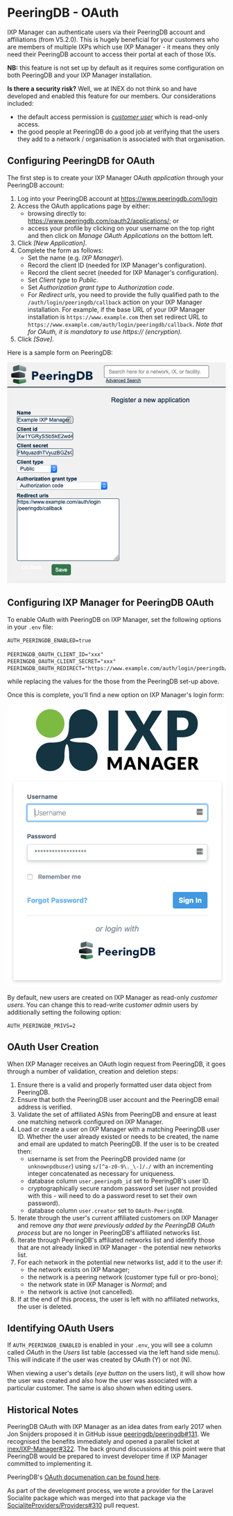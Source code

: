 # PeeringDB - OAuth

IXP Manager can authenticate users via their PeeringDB account and affiliations (from V5.2.0). This is hugely beneficial for your customers who are members of multiple IXPs which use IXP Manager - it means they only need their PeeringDB account to access their portal at each of those IXs.

**NB:** this feature is not set up by default as it requires some configuration on both PeeringDB and your IXP Manager installation.

**Is there a security risk?** Well, we at INEX do not think so and have developed and enabled this feature for our members. Our considerations included:

* the default access permission is [*customer user*](../usage/users.md) which is read-only access.
* the good people at PeeringDB do a good job at verifying that the users they add to a network / organisation is associated with that organisation.


## Configuring PeeringDB for OAuth

The first step is to create your IXP Manager OAuth *application* through your PeeringDB account:

1. Log into your PeeringDB account at https://www.peeringdb.com/login
2. Access the OAuth applications page by either:
    * browsing directly to: https://www.peeringdb.com/oauth2/applications/; or
    * access your profile by clicking on your username on the top right and then click on *Manage OAuth Applications* on the bottom left.
3. Click *[New Application]*.
4. Complete the form as follows:
    * Set the name (e.g. *IXP Manager*).
    * Record the client ID (needed for IXP Manager's configuration).
    * Record the client secret (needed for IXP Manager's configuration).
    * Set *Client type* to *Public*.
    * Set *Authorization grant type* to *Authorization code*.
    * For *Redirect urls*, you need to provide the fully qualified path to the `/auth/login/peeringdb/callback` action on your IXP Manager installation. For example, if the base URL of your IXP Manager installation is `https://www.example.com` then set redirect URL to `https://www.example.com/auth/login/peeringdb/callback`. *Note that for OAuth, it is mandatory to use https:// (encryption).*
5. Click *[Save]*.

Here is a sample form on PeeringDB:

![Adding IXP Manager to PeeringDB's OAuth Applications](img/peeringdb-oauth-pdb-setup.png)

## Configuring IXP Manager for PeeringDB OAuth

To enable OAuth with PeeringDB on IXP Manager, set the following options in your `.env` file:

```
AUTH_PEERINGDB_ENABLED=true

PEERINGDB_OAUTH_CLIENT_ID="xxx"
PEERINGDB_OAUTH_CLIENT_SECRET="xxx"
PEERINGDB_OAUTH_REDIRECT="https://www.example.com/auth/login/peeringdb/callback"
```

while replacing the values for the those from the PeeringDB set-up above.

Once this is complete, you'll find a new option on IXP Manager's login form:

![IXP Manager with PeeringDB's OAuth Option](img/peeringdb-oauth-pdb-login.png)

By default, new users are created on IXP Manager as read-only *customer users*. You can change this to read-write *customer admin* users by additionally setting the following option:

```
AUTH_PEERINGDB_PRIVS=2
```



## OAuth User Creation

When IXP Manager receives an OAuth login request from PeeringDB, it goes through a number of validation, creation and deletion steps:

1. Ensure there is a valid and properly formatted user data object from PeeringDB.
2. Ensure that both the PeeringDB user account and the PeeringDB email address is verified.
3. Validate the set of affiliated ASNs from PeeringDB and ensure at least one matching network configured on IXP Manager.
4. Load or create a user on IXP Manager with a matching PeeringDB user ID. Whether the user already existed or needs to be created, the name and email are updated to match PeeringDB. If the user is to be created then:
    * username is set from the PeeringDB provided name (or `unknownpdbuser`) using `s/[^a-z0-9\._\-]/./` with an incrementing integer concatenated as necessary for uniqueness.
    * database column `user.peeringdb_id` set to PeeringDB's user ID.
    * cryptographically secure random password set (user not provided with this - will need to do a password reset to set their own password).
    * database column `user.creator` set to `OAuth-PeeringDB`.
5. Iterate through the user's current affiliated customers on IXP Manager and remove *any that were previously added by the PeeringDB OAuth process* but are no longer in PeeringDB's affiliated networks list.
6. Iterate through PeeringDB's affiliated networks list and identify those that are not already linked in IXP Manager - the potential new networks list.
7. For each network in the potential new networks list, add it to the user if:
    * the network exists on IXP Manager;
    * the network is a peering network (customer type full or pro-bono);
    * the network state in IXP Manager is *Normal*; and
    * the network is active (not cancelled).
8. If at the end of this process, the user is left with no affiliated networks, the user is deleted.


## Identifying OAuth Users

If `AUTH_PEERINGDB_ENABLED` is enabled in your `.env`, you will see a column called *OAuth* in the *Users* list table (accessed via the left hand side menu). This will indicate if the user was created by OAuth (Y) or not (N).

When viewing a user's details (<em>eye button</em> on the users list), it will show how the user was created and also how the user was associated with a particular customer. The same is also shown when editing users.

## Historical Notes

PeeringDB OAuth with IXP Manager as an idea dates from early 2017 when Jon Snijders proposed it in GitHub issue [peeringdb/peeringdb#131](https://github.com/peeringdb/peeringdb/issues/131). We recognised the benefits immediately and opened a parallel ticket at [inex/IXP-Manager#322](https://github.com/inex/IXP-Manager/issues/322). The back ground discussions at this point were that PeeringDB would be prepared to invest developer time if IXP Manager committed to implementing it.

PeeringDB's [OAuth documenation can be found here](https://docs.peeringdb.com/oauth/).

As part of the development process, we wrote a provider for the Laravel Socialite package which was merged into that package via the [SocialiteProviders/Providers#310](https://github.com/SocialiteProviders/Providers/pull/310) pull request.
